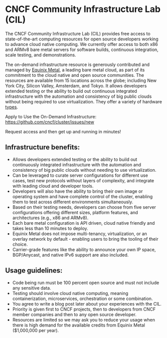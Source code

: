 # CNCF Community Infrastructure Lab (CIL)

The CNCF Community Infrastructure Lab (CIL) provides free access to state-of-the-art computing resources for open source developers working to advance cloud native computing. We currently offer access to both x86 and ARMv8 bare metal servers for software builds, continuous integration, scale testing, and demonstrations. 

The on-demand infrastructure resource is generously contributed and managed by [Equinix Metal](https://metal.equinix.com/), a leading bare metal cloud, as part of its commitment to the cloud native and open source communities. The resources are available from 15 locations across the globe; including New York City, Silicon Valley, Amsterdam, and Tokyo. It allows developers extended testing or the ability to build out continuous integrated infrastructure with the automation and consistency of big public clouds without being required to use virtualization. They offer a variety of hardware [types](https://metal.equinix.com/product/servers/).

Apply to Use the On-Demand Infrastructure: https://github.com/cncf/cluster/issues/new

Request access and then get up and running in minutes!

## Infrastructure benefits:
* Allows developers extended testing or the ability to build out continuously integrated infrastructure with the automation and consistency of big public clouds without needing to use virtualization. 
* Can be leveraged to curate server configurations for different use cases, test new protocols without layers of complexity, and integrate with leading cloud and developer tools. 
* Developers will also have the ability to bring their own image or operating system and have complete control of the cluster, enabling them to test across different environments simultaneously.
* Based on their testing needs, developers can choose from five server configurations offering different sizes, platform features, and architectures (e.g., x86 and ARMv8). 
* Each bare metal configuration is API driven, cloud native friendly and takes less than 10 minutes to deploy. 
* Equinix Metal does not impose multi-tenancy, virtualization, or an overlay network by default - enabling users to bring the tooling of their choice. 
* Carrier-grade features like the ability to announce your own IP space, BGP/Anycast, and native IPv6 support are also included.

## Usage guidelines:
* Code being run must be 100 percent open source and must not include any sensitive data.
* Testing should involve cloud native computing, meaning containerization, microservices, orchestration or some combination.
* You agree to write a blog post later about your experiences with the CIL.
* Priority is given first to CNCF projects, then to developers from CNCF member companies and then to any open source developer.
* Resources are limited so we may ask you to reduce your usage when there is high demand for the available credits from Equinix Metal ($1,000,000 per year).
